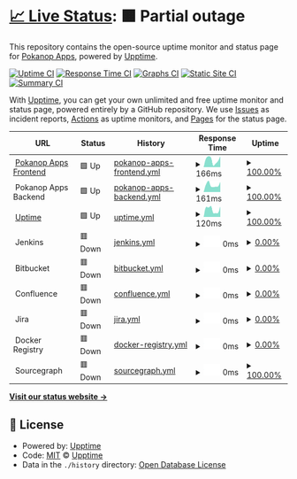 # [📈 Live Status](https://uptime.pokanop.com): <!--live status--> **🟧 Partial outage**

This repository contains the open-source uptime monitor and status page for [Pokanop Apps](https://pokanop.com), powered by [Upptime](https://github.com/upptime/upptime).

[![Uptime CI](https://github.com/pokanop/uptime/workflows/Uptime%20CI/badge.svg)](https://github.com/pokanop/uptime/actions?query=workflow%3A%22Uptime+CI%22)
[![Response Time CI](https://github.com/pokanop/uptime/workflows/Response%20Time%20CI/badge.svg)](https://github.com/pokanop/uptime/actions?query=workflow%3A%22Response+Time+CI%22)
[![Graphs CI](https://github.com/pokanop/uptime/workflows/Graphs%20CI/badge.svg)](https://github.com/pokanop/uptime/actions?query=workflow%3A%22Graphs+CI%22)
[![Static Site CI](https://github.com/pokanop/uptime/workflows/Static%20Site%20CI/badge.svg)](https://github.com/pokanop/uptime/actions?query=workflow%3A%22Static+Site+CI%22)
[![Summary CI](https://github.com/pokanop/uptime/workflows/Summary%20CI/badge.svg)](https://github.com/pokanop/uptime/actions?query=workflow%3A%22Summary+CI%22)

With [Upptime](https://upptime.js.org), you can get your own unlimited and free uptime monitor and status page, powered entirely by a GitHub repository. We use [Issues](https://github.com/upptime/upptime/issues) as incident reports, [Actions](https://github.com/pokanop/uptime/actions) as uptime monitors, and [Pages](https://upptime.github.io/upptime) for the status page.

<!--start: status pages-->
<!-- This summary is generated by Upptime (https://github.com/upptime/upptime) -->
<!-- Do not edit this manually, your changes will be overwritten -->
<!-- prettier-ignore -->
| URL | Status | History | Response Time | Uptime |
| --- | ------ | ------- | ------------- | ------ |
| <img alt="" src="https://icons.duckduckgo.com/ip3/pokanop.com.ico" height="13"> [Pokanop Apps Frontend](https://pokanop.com) | 🟩 Up | [pokanop-apps-frontend.yml](https://github.com/pokanop/uptime/commits/HEAD/history/pokanop-apps-frontend.yml) | <details><summary><img alt="Response time graph" src="./graphs/pokanop-apps-frontend/response-time-week.png" height="20"> 166ms</summary><br><a href="https://uptime.pokanop.com/history/pokanop-apps-frontend"><img alt="Response time 317" src="https://img.shields.io/endpoint?url=https%3A%2F%2Fraw.githubusercontent.com%2Fpokanop%2Fuptime%2FHEAD%2Fapi%2Fpokanop-apps-frontend%2Fresponse-time.json"></a><br><a href="https://uptime.pokanop.com/history/pokanop-apps-frontend"><img alt="24-hour response time 230" src="https://img.shields.io/endpoint?url=https%3A%2F%2Fraw.githubusercontent.com%2Fpokanop%2Fuptime%2FHEAD%2Fapi%2Fpokanop-apps-frontend%2Fresponse-time-day.json"></a><br><a href="https://uptime.pokanop.com/history/pokanop-apps-frontend"><img alt="7-day response time 166" src="https://img.shields.io/endpoint?url=https%3A%2F%2Fraw.githubusercontent.com%2Fpokanop%2Fuptime%2FHEAD%2Fapi%2Fpokanop-apps-frontend%2Fresponse-time-week.json"></a><br><a href="https://uptime.pokanop.com/history/pokanop-apps-frontend"><img alt="30-day response time 174" src="https://img.shields.io/endpoint?url=https%3A%2F%2Fraw.githubusercontent.com%2Fpokanop%2Fuptime%2FHEAD%2Fapi%2Fpokanop-apps-frontend%2Fresponse-time-month.json"></a><br><a href="https://uptime.pokanop.com/history/pokanop-apps-frontend"><img alt="1-year response time 321" src="https://img.shields.io/endpoint?url=https%3A%2F%2Fraw.githubusercontent.com%2Fpokanop%2Fuptime%2FHEAD%2Fapi%2Fpokanop-apps-frontend%2Fresponse-time-year.json"></a></details> | <details><summary><a href="https://uptime.pokanop.com/history/pokanop-apps-frontend">100.00%</a></summary><a href="https://uptime.pokanop.com/history/pokanop-apps-frontend"><img alt="All-time uptime 99.99%" src="https://img.shields.io/endpoint?url=https%3A%2F%2Fraw.githubusercontent.com%2Fpokanop%2Fuptime%2FHEAD%2Fapi%2Fpokanop-apps-frontend%2Fuptime.json"></a><br><a href="https://uptime.pokanop.com/history/pokanop-apps-frontend"><img alt="24-hour uptime 100.00%" src="https://img.shields.io/endpoint?url=https%3A%2F%2Fraw.githubusercontent.com%2Fpokanop%2Fuptime%2FHEAD%2Fapi%2Fpokanop-apps-frontend%2Fuptime-day.json"></a><br><a href="https://uptime.pokanop.com/history/pokanop-apps-frontend"><img alt="7-day uptime 100.00%" src="https://img.shields.io/endpoint?url=https%3A%2F%2Fraw.githubusercontent.com%2Fpokanop%2Fuptime%2FHEAD%2Fapi%2Fpokanop-apps-frontend%2Fuptime-week.json"></a><br><a href="https://uptime.pokanop.com/history/pokanop-apps-frontend"><img alt="30-day uptime 100.00%" src="https://img.shields.io/endpoint?url=https%3A%2F%2Fraw.githubusercontent.com%2Fpokanop%2Fuptime%2FHEAD%2Fapi%2Fpokanop-apps-frontend%2Fuptime-month.json"></a><br><a href="https://uptime.pokanop.com/history/pokanop-apps-frontend"><img alt="1-year uptime 99.99%" src="https://img.shields.io/endpoint?url=https%3A%2F%2Fraw.githubusercontent.com%2Fpokanop%2Fuptime%2FHEAD%2Fapi%2Fpokanop-apps-frontend%2Fuptime-year.json"></a></details>
| <img alt="" src="https://icons.duckduckgo.com/ip3/null.ico" height="13"> Pokanop Apps Backend | 🟩 Up | [pokanop-apps-backend.yml](https://github.com/pokanop/uptime/commits/HEAD/history/pokanop-apps-backend.yml) | <details><summary><img alt="Response time graph" src="./graphs/pokanop-apps-backend/response-time-week.png" height="20"> 161ms</summary><br><a href="https://uptime.pokanop.com/history/pokanop-apps-backend"><img alt="Response time 157" src="https://img.shields.io/endpoint?url=https%3A%2F%2Fraw.githubusercontent.com%2Fpokanop%2Fuptime%2FHEAD%2Fapi%2Fpokanop-apps-backend%2Fresponse-time.json"></a><br><a href="https://uptime.pokanop.com/history/pokanop-apps-backend"><img alt="24-hour response time 190" src="https://img.shields.io/endpoint?url=https%3A%2F%2Fraw.githubusercontent.com%2Fpokanop%2Fuptime%2FHEAD%2Fapi%2Fpokanop-apps-backend%2Fresponse-time-day.json"></a><br><a href="https://uptime.pokanop.com/history/pokanop-apps-backend"><img alt="7-day response time 161" src="https://img.shields.io/endpoint?url=https%3A%2F%2Fraw.githubusercontent.com%2Fpokanop%2Fuptime%2FHEAD%2Fapi%2Fpokanop-apps-backend%2Fresponse-time-week.json"></a><br><a href="https://uptime.pokanop.com/history/pokanop-apps-backend"><img alt="30-day response time 153" src="https://img.shields.io/endpoint?url=https%3A%2F%2Fraw.githubusercontent.com%2Fpokanop%2Fuptime%2FHEAD%2Fapi%2Fpokanop-apps-backend%2Fresponse-time-month.json"></a><br><a href="https://uptime.pokanop.com/history/pokanop-apps-backend"><img alt="1-year response time 154" src="https://img.shields.io/endpoint?url=https%3A%2F%2Fraw.githubusercontent.com%2Fpokanop%2Fuptime%2FHEAD%2Fapi%2Fpokanop-apps-backend%2Fresponse-time-year.json"></a></details> | <details><summary><a href="https://uptime.pokanop.com/history/pokanop-apps-backend">100.00%</a></summary><a href="https://uptime.pokanop.com/history/pokanop-apps-backend"><img alt="All-time uptime 59.20%" src="https://img.shields.io/endpoint?url=https%3A%2F%2Fraw.githubusercontent.com%2Fpokanop%2Fuptime%2FHEAD%2Fapi%2Fpokanop-apps-backend%2Fuptime.json"></a><br><a href="https://uptime.pokanop.com/history/pokanop-apps-backend"><img alt="24-hour uptime 100.00%" src="https://img.shields.io/endpoint?url=https%3A%2F%2Fraw.githubusercontent.com%2Fpokanop%2Fuptime%2FHEAD%2Fapi%2Fpokanop-apps-backend%2Fuptime-day.json"></a><br><a href="https://uptime.pokanop.com/history/pokanop-apps-backend"><img alt="7-day uptime 100.00%" src="https://img.shields.io/endpoint?url=https%3A%2F%2Fraw.githubusercontent.com%2Fpokanop%2Fuptime%2FHEAD%2Fapi%2Fpokanop-apps-backend%2Fuptime-week.json"></a><br><a href="https://uptime.pokanop.com/history/pokanop-apps-backend"><img alt="30-day uptime 100.00%" src="https://img.shields.io/endpoint?url=https%3A%2F%2Fraw.githubusercontent.com%2Fpokanop%2Fuptime%2FHEAD%2Fapi%2Fpokanop-apps-backend%2Fuptime-month.json"></a><br><a href="https://uptime.pokanop.com/history/pokanop-apps-backend"><img alt="1-year uptime 100.00%" src="https://img.shields.io/endpoint?url=https%3A%2F%2Fraw.githubusercontent.com%2Fpokanop%2Fuptime%2FHEAD%2Fapi%2Fpokanop-apps-backend%2Fuptime-year.json"></a></details>
| <img alt="" src="https://icons.duckduckgo.com/ip3/uptime.pokanop.com.ico" height="13"> [Uptime](https://uptime.pokanop.com) | 🟩 Up | [uptime.yml](https://github.com/pokanop/uptime/commits/HEAD/history/uptime.yml) | <details><summary><img alt="Response time graph" src="./graphs/uptime/response-time-week.png" height="20"> 120ms</summary><br><a href="https://uptime.pokanop.com/history/uptime"><img alt="Response time 150" src="https://img.shields.io/endpoint?url=https%3A%2F%2Fraw.githubusercontent.com%2Fpokanop%2Fuptime%2FHEAD%2Fapi%2Fuptime%2Fresponse-time.json"></a><br><a href="https://uptime.pokanop.com/history/uptime"><img alt="24-hour response time 165" src="https://img.shields.io/endpoint?url=https%3A%2F%2Fraw.githubusercontent.com%2Fpokanop%2Fuptime%2FHEAD%2Fapi%2Fuptime%2Fresponse-time-day.json"></a><br><a href="https://uptime.pokanop.com/history/uptime"><img alt="7-day response time 120" src="https://img.shields.io/endpoint?url=https%3A%2F%2Fraw.githubusercontent.com%2Fpokanop%2Fuptime%2FHEAD%2Fapi%2Fuptime%2Fresponse-time-week.json"></a><br><a href="https://uptime.pokanop.com/history/uptime"><img alt="30-day response time 133" src="https://img.shields.io/endpoint?url=https%3A%2F%2Fraw.githubusercontent.com%2Fpokanop%2Fuptime%2FHEAD%2Fapi%2Fuptime%2Fresponse-time-month.json"></a><br><a href="https://uptime.pokanop.com/history/uptime"><img alt="1-year response time 152" src="https://img.shields.io/endpoint?url=https%3A%2F%2Fraw.githubusercontent.com%2Fpokanop%2Fuptime%2FHEAD%2Fapi%2Fuptime%2Fresponse-time-year.json"></a></details> | <details><summary><a href="https://uptime.pokanop.com/history/uptime">100.00%</a></summary><a href="https://uptime.pokanop.com/history/uptime"><img alt="All-time uptime 99.89%" src="https://img.shields.io/endpoint?url=https%3A%2F%2Fraw.githubusercontent.com%2Fpokanop%2Fuptime%2FHEAD%2Fapi%2Fuptime%2Fuptime.json"></a><br><a href="https://uptime.pokanop.com/history/uptime"><img alt="24-hour uptime 100.00%" src="https://img.shields.io/endpoint?url=https%3A%2F%2Fraw.githubusercontent.com%2Fpokanop%2Fuptime%2FHEAD%2Fapi%2Fuptime%2Fuptime-day.json"></a><br><a href="https://uptime.pokanop.com/history/uptime"><img alt="7-day uptime 100.00%" src="https://img.shields.io/endpoint?url=https%3A%2F%2Fraw.githubusercontent.com%2Fpokanop%2Fuptime%2FHEAD%2Fapi%2Fuptime%2Fuptime-week.json"></a><br><a href="https://uptime.pokanop.com/history/uptime"><img alt="30-day uptime 100.00%" src="https://img.shields.io/endpoint?url=https%3A%2F%2Fraw.githubusercontent.com%2Fpokanop%2Fuptime%2FHEAD%2Fapi%2Fuptime%2Fuptime-month.json"></a><br><a href="https://uptime.pokanop.com/history/uptime"><img alt="1-year uptime 100.00%" src="https://img.shields.io/endpoint?url=https%3A%2F%2Fraw.githubusercontent.com%2Fpokanop%2Fuptime%2FHEAD%2Fapi%2Fuptime%2Fuptime-year.json"></a></details>
| <img alt="" src="https://icons.duckduckgo.com/ip3/null.ico" height="13"> Jenkins | 🟥 Down | [jenkins.yml](https://github.com/pokanop/uptime/commits/HEAD/history/jenkins.yml) | <details><summary><img alt="Response time graph" src="./graphs/jenkins/response-time-week.png" height="20"> 0ms</summary><br><a href="https://uptime.pokanop.com/history/jenkins"><img alt="Response time 0" src="https://img.shields.io/endpoint?url=https%3A%2F%2Fraw.githubusercontent.com%2Fpokanop%2Fuptime%2FHEAD%2Fapi%2Fjenkins%2Fresponse-time.json"></a><br><a href="https://uptime.pokanop.com/history/jenkins"><img alt="24-hour response time 0" src="https://img.shields.io/endpoint?url=https%3A%2F%2Fraw.githubusercontent.com%2Fpokanop%2Fuptime%2FHEAD%2Fapi%2Fjenkins%2Fresponse-time-day.json"></a><br><a href="https://uptime.pokanop.com/history/jenkins"><img alt="7-day response time 0" src="https://img.shields.io/endpoint?url=https%3A%2F%2Fraw.githubusercontent.com%2Fpokanop%2Fuptime%2FHEAD%2Fapi%2Fjenkins%2Fresponse-time-week.json"></a><br><a href="https://uptime.pokanop.com/history/jenkins"><img alt="30-day response time 0" src="https://img.shields.io/endpoint?url=https%3A%2F%2Fraw.githubusercontent.com%2Fpokanop%2Fuptime%2FHEAD%2Fapi%2Fjenkins%2Fresponse-time-month.json"></a><br><a href="https://uptime.pokanop.com/history/jenkins"><img alt="1-year response time 0" src="https://img.shields.io/endpoint?url=https%3A%2F%2Fraw.githubusercontent.com%2Fpokanop%2Fuptime%2FHEAD%2Fapi%2Fjenkins%2Fresponse-time-year.json"></a></details> | <details><summary><a href="https://uptime.pokanop.com/history/jenkins">0.00%</a></summary><a href="https://uptime.pokanop.com/history/jenkins"><img alt="All-time uptime 15.53%" src="https://img.shields.io/endpoint?url=https%3A%2F%2Fraw.githubusercontent.com%2Fpokanop%2Fuptime%2FHEAD%2Fapi%2Fjenkins%2Fuptime.json"></a><br><a href="https://uptime.pokanop.com/history/jenkins"><img alt="24-hour uptime 0.00%" src="https://img.shields.io/endpoint?url=https%3A%2F%2Fraw.githubusercontent.com%2Fpokanop%2Fuptime%2FHEAD%2Fapi%2Fjenkins%2Fuptime-day.json"></a><br><a href="https://uptime.pokanop.com/history/jenkins"><img alt="7-day uptime 0.00%" src="https://img.shields.io/endpoint?url=https%3A%2F%2Fraw.githubusercontent.com%2Fpokanop%2Fuptime%2FHEAD%2Fapi%2Fjenkins%2Fuptime-week.json"></a><br><a href="https://uptime.pokanop.com/history/jenkins"><img alt="30-day uptime 0.00%" src="https://img.shields.io/endpoint?url=https%3A%2F%2Fraw.githubusercontent.com%2Fpokanop%2Fuptime%2FHEAD%2Fapi%2Fjenkins%2Fuptime-month.json"></a><br><a href="https://uptime.pokanop.com/history/jenkins"><img alt="1-year uptime 0.00%" src="https://img.shields.io/endpoint?url=https%3A%2F%2Fraw.githubusercontent.com%2Fpokanop%2Fuptime%2FHEAD%2Fapi%2Fjenkins%2Fuptime-year.json"></a></details>
| <img alt="" src="https://icons.duckduckgo.com/ip3/null.ico" height="13"> Bitbucket | 🟥 Down | [bitbucket.yml](https://github.com/pokanop/uptime/commits/HEAD/history/bitbucket.yml) | <details><summary><img alt="Response time graph" src="./graphs/bitbucket/response-time-week.png" height="20"> 0ms</summary><br><a href="https://uptime.pokanop.com/history/bitbucket"><img alt="Response time 0" src="https://img.shields.io/endpoint?url=https%3A%2F%2Fraw.githubusercontent.com%2Fpokanop%2Fuptime%2FHEAD%2Fapi%2Fbitbucket%2Fresponse-time.json"></a><br><a href="https://uptime.pokanop.com/history/bitbucket"><img alt="24-hour response time 0" src="https://img.shields.io/endpoint?url=https%3A%2F%2Fraw.githubusercontent.com%2Fpokanop%2Fuptime%2FHEAD%2Fapi%2Fbitbucket%2Fresponse-time-day.json"></a><br><a href="https://uptime.pokanop.com/history/bitbucket"><img alt="7-day response time 0" src="https://img.shields.io/endpoint?url=https%3A%2F%2Fraw.githubusercontent.com%2Fpokanop%2Fuptime%2FHEAD%2Fapi%2Fbitbucket%2Fresponse-time-week.json"></a><br><a href="https://uptime.pokanop.com/history/bitbucket"><img alt="30-day response time 0" src="https://img.shields.io/endpoint?url=https%3A%2F%2Fraw.githubusercontent.com%2Fpokanop%2Fuptime%2FHEAD%2Fapi%2Fbitbucket%2Fresponse-time-month.json"></a><br><a href="https://uptime.pokanop.com/history/bitbucket"><img alt="1-year response time 0" src="https://img.shields.io/endpoint?url=https%3A%2F%2Fraw.githubusercontent.com%2Fpokanop%2Fuptime%2FHEAD%2Fapi%2Fbitbucket%2Fresponse-time-year.json"></a></details> | <details><summary><a href="https://uptime.pokanop.com/history/bitbucket">0.00%</a></summary><a href="https://uptime.pokanop.com/history/bitbucket"><img alt="All-time uptime 10.27%" src="https://img.shields.io/endpoint?url=https%3A%2F%2Fraw.githubusercontent.com%2Fpokanop%2Fuptime%2FHEAD%2Fapi%2Fbitbucket%2Fuptime.json"></a><br><a href="https://uptime.pokanop.com/history/bitbucket"><img alt="24-hour uptime 0.00%" src="https://img.shields.io/endpoint?url=https%3A%2F%2Fraw.githubusercontent.com%2Fpokanop%2Fuptime%2FHEAD%2Fapi%2Fbitbucket%2Fuptime-day.json"></a><br><a href="https://uptime.pokanop.com/history/bitbucket"><img alt="7-day uptime 0.00%" src="https://img.shields.io/endpoint?url=https%3A%2F%2Fraw.githubusercontent.com%2Fpokanop%2Fuptime%2FHEAD%2Fapi%2Fbitbucket%2Fuptime-week.json"></a><br><a href="https://uptime.pokanop.com/history/bitbucket"><img alt="30-day uptime 0.00%" src="https://img.shields.io/endpoint?url=https%3A%2F%2Fraw.githubusercontent.com%2Fpokanop%2Fuptime%2FHEAD%2Fapi%2Fbitbucket%2Fuptime-month.json"></a><br><a href="https://uptime.pokanop.com/history/bitbucket"><img alt="1-year uptime 0.00%" src="https://img.shields.io/endpoint?url=https%3A%2F%2Fraw.githubusercontent.com%2Fpokanop%2Fuptime%2FHEAD%2Fapi%2Fbitbucket%2Fuptime-year.json"></a></details>
| <img alt="" src="https://icons.duckduckgo.com/ip3/null.ico" height="13"> Confluence | 🟥 Down | [confluence.yml](https://github.com/pokanop/uptime/commits/HEAD/history/confluence.yml) | <details><summary><img alt="Response time graph" src="./graphs/confluence/response-time-week.png" height="20"> 0ms</summary><br><a href="https://uptime.pokanop.com/history/confluence"><img alt="Response time 0" src="https://img.shields.io/endpoint?url=https%3A%2F%2Fraw.githubusercontent.com%2Fpokanop%2Fuptime%2FHEAD%2Fapi%2Fconfluence%2Fresponse-time.json"></a><br><a href="https://uptime.pokanop.com/history/confluence"><img alt="24-hour response time 0" src="https://img.shields.io/endpoint?url=https%3A%2F%2Fraw.githubusercontent.com%2Fpokanop%2Fuptime%2FHEAD%2Fapi%2Fconfluence%2Fresponse-time-day.json"></a><br><a href="https://uptime.pokanop.com/history/confluence"><img alt="7-day response time 0" src="https://img.shields.io/endpoint?url=https%3A%2F%2Fraw.githubusercontent.com%2Fpokanop%2Fuptime%2FHEAD%2Fapi%2Fconfluence%2Fresponse-time-week.json"></a><br><a href="https://uptime.pokanop.com/history/confluence"><img alt="30-day response time 0" src="https://img.shields.io/endpoint?url=https%3A%2F%2Fraw.githubusercontent.com%2Fpokanop%2Fuptime%2FHEAD%2Fapi%2Fconfluence%2Fresponse-time-month.json"></a><br><a href="https://uptime.pokanop.com/history/confluence"><img alt="1-year response time 0" src="https://img.shields.io/endpoint?url=https%3A%2F%2Fraw.githubusercontent.com%2Fpokanop%2Fuptime%2FHEAD%2Fapi%2Fconfluence%2Fresponse-time-year.json"></a></details> | <details><summary><a href="https://uptime.pokanop.com/history/confluence">0.00%</a></summary><a href="https://uptime.pokanop.com/history/confluence"><img alt="All-time uptime 13.97%" src="https://img.shields.io/endpoint?url=https%3A%2F%2Fraw.githubusercontent.com%2Fpokanop%2Fuptime%2FHEAD%2Fapi%2Fconfluence%2Fuptime.json"></a><br><a href="https://uptime.pokanop.com/history/confluence"><img alt="24-hour uptime 0.00%" src="https://img.shields.io/endpoint?url=https%3A%2F%2Fraw.githubusercontent.com%2Fpokanop%2Fuptime%2FHEAD%2Fapi%2Fconfluence%2Fuptime-day.json"></a><br><a href="https://uptime.pokanop.com/history/confluence"><img alt="7-day uptime 0.00%" src="https://img.shields.io/endpoint?url=https%3A%2F%2Fraw.githubusercontent.com%2Fpokanop%2Fuptime%2FHEAD%2Fapi%2Fconfluence%2Fuptime-week.json"></a><br><a href="https://uptime.pokanop.com/history/confluence"><img alt="30-day uptime 0.00%" src="https://img.shields.io/endpoint?url=https%3A%2F%2Fraw.githubusercontent.com%2Fpokanop%2Fuptime%2FHEAD%2Fapi%2Fconfluence%2Fuptime-month.json"></a><br><a href="https://uptime.pokanop.com/history/confluence"><img alt="1-year uptime 0.00%" src="https://img.shields.io/endpoint?url=https%3A%2F%2Fraw.githubusercontent.com%2Fpokanop%2Fuptime%2FHEAD%2Fapi%2Fconfluence%2Fuptime-year.json"></a></details>
| <img alt="" src="https://icons.duckduckgo.com/ip3/null.ico" height="13"> Jira | 🟥 Down | [jira.yml](https://github.com/pokanop/uptime/commits/HEAD/history/jira.yml) | <details><summary><img alt="Response time graph" src="./graphs/jira/response-time-week.png" height="20"> 0ms</summary><br><a href="https://uptime.pokanop.com/history/jira"><img alt="Response time 0" src="https://img.shields.io/endpoint?url=https%3A%2F%2Fraw.githubusercontent.com%2Fpokanop%2Fuptime%2FHEAD%2Fapi%2Fjira%2Fresponse-time.json"></a><br><a href="https://uptime.pokanop.com/history/jira"><img alt="24-hour response time 0" src="https://img.shields.io/endpoint?url=https%3A%2F%2Fraw.githubusercontent.com%2Fpokanop%2Fuptime%2FHEAD%2Fapi%2Fjira%2Fresponse-time-day.json"></a><br><a href="https://uptime.pokanop.com/history/jira"><img alt="7-day response time 0" src="https://img.shields.io/endpoint?url=https%3A%2F%2Fraw.githubusercontent.com%2Fpokanop%2Fuptime%2FHEAD%2Fapi%2Fjira%2Fresponse-time-week.json"></a><br><a href="https://uptime.pokanop.com/history/jira"><img alt="30-day response time 0" src="https://img.shields.io/endpoint?url=https%3A%2F%2Fraw.githubusercontent.com%2Fpokanop%2Fuptime%2FHEAD%2Fapi%2Fjira%2Fresponse-time-month.json"></a><br><a href="https://uptime.pokanop.com/history/jira"><img alt="1-year response time 0" src="https://img.shields.io/endpoint?url=https%3A%2F%2Fraw.githubusercontent.com%2Fpokanop%2Fuptime%2FHEAD%2Fapi%2Fjira%2Fresponse-time-year.json"></a></details> | <details><summary><a href="https://uptime.pokanop.com/history/jira">0.00%</a></summary><a href="https://uptime.pokanop.com/history/jira"><img alt="All-time uptime 10.16%" src="https://img.shields.io/endpoint?url=https%3A%2F%2Fraw.githubusercontent.com%2Fpokanop%2Fuptime%2FHEAD%2Fapi%2Fjira%2Fuptime.json"></a><br><a href="https://uptime.pokanop.com/history/jira"><img alt="24-hour uptime 0.00%" src="https://img.shields.io/endpoint?url=https%3A%2F%2Fraw.githubusercontent.com%2Fpokanop%2Fuptime%2FHEAD%2Fapi%2Fjira%2Fuptime-day.json"></a><br><a href="https://uptime.pokanop.com/history/jira"><img alt="7-day uptime 0.00%" src="https://img.shields.io/endpoint?url=https%3A%2F%2Fraw.githubusercontent.com%2Fpokanop%2Fuptime%2FHEAD%2Fapi%2Fjira%2Fuptime-week.json"></a><br><a href="https://uptime.pokanop.com/history/jira"><img alt="30-day uptime 0.00%" src="https://img.shields.io/endpoint?url=https%3A%2F%2Fraw.githubusercontent.com%2Fpokanop%2Fuptime%2FHEAD%2Fapi%2Fjira%2Fuptime-month.json"></a><br><a href="https://uptime.pokanop.com/history/jira"><img alt="1-year uptime 0.00%" src="https://img.shields.io/endpoint?url=https%3A%2F%2Fraw.githubusercontent.com%2Fpokanop%2Fuptime%2FHEAD%2Fapi%2Fjira%2Fuptime-year.json"></a></details>
| <img alt="" src="https://icons.duckduckgo.com/ip3/null.ico" height="13"> Docker Registry | 🟥 Down | [docker-registry.yml](https://github.com/pokanop/uptime/commits/HEAD/history/docker-registry.yml) | <details><summary><img alt="Response time graph" src="./graphs/docker-registry/response-time-week.png" height="20"> 0ms</summary><br><a href="https://uptime.pokanop.com/history/docker-registry"><img alt="Response time 0" src="https://img.shields.io/endpoint?url=https%3A%2F%2Fraw.githubusercontent.com%2Fpokanop%2Fuptime%2FHEAD%2Fapi%2Fdocker-registry%2Fresponse-time.json"></a><br><a href="https://uptime.pokanop.com/history/docker-registry"><img alt="24-hour response time 0" src="https://img.shields.io/endpoint?url=https%3A%2F%2Fraw.githubusercontent.com%2Fpokanop%2Fuptime%2FHEAD%2Fapi%2Fdocker-registry%2Fresponse-time-day.json"></a><br><a href="https://uptime.pokanop.com/history/docker-registry"><img alt="7-day response time 0" src="https://img.shields.io/endpoint?url=https%3A%2F%2Fraw.githubusercontent.com%2Fpokanop%2Fuptime%2FHEAD%2Fapi%2Fdocker-registry%2Fresponse-time-week.json"></a><br><a href="https://uptime.pokanop.com/history/docker-registry"><img alt="30-day response time 0" src="https://img.shields.io/endpoint?url=https%3A%2F%2Fraw.githubusercontent.com%2Fpokanop%2Fuptime%2FHEAD%2Fapi%2Fdocker-registry%2Fresponse-time-month.json"></a><br><a href="https://uptime.pokanop.com/history/docker-registry"><img alt="1-year response time 0" src="https://img.shields.io/endpoint?url=https%3A%2F%2Fraw.githubusercontent.com%2Fpokanop%2Fuptime%2FHEAD%2Fapi%2Fdocker-registry%2Fresponse-time-year.json"></a></details> | <details><summary><a href="https://uptime.pokanop.com/history/docker-registry">0.00%</a></summary><a href="https://uptime.pokanop.com/history/docker-registry"><img alt="All-time uptime 15.52%" src="https://img.shields.io/endpoint?url=https%3A%2F%2Fraw.githubusercontent.com%2Fpokanop%2Fuptime%2FHEAD%2Fapi%2Fdocker-registry%2Fuptime.json"></a><br><a href="https://uptime.pokanop.com/history/docker-registry"><img alt="24-hour uptime 0.00%" src="https://img.shields.io/endpoint?url=https%3A%2F%2Fraw.githubusercontent.com%2Fpokanop%2Fuptime%2FHEAD%2Fapi%2Fdocker-registry%2Fuptime-day.json"></a><br><a href="https://uptime.pokanop.com/history/docker-registry"><img alt="7-day uptime 0.00%" src="https://img.shields.io/endpoint?url=https%3A%2F%2Fraw.githubusercontent.com%2Fpokanop%2Fuptime%2FHEAD%2Fapi%2Fdocker-registry%2Fuptime-week.json"></a><br><a href="https://uptime.pokanop.com/history/docker-registry"><img alt="30-day uptime 0.00%" src="https://img.shields.io/endpoint?url=https%3A%2F%2Fraw.githubusercontent.com%2Fpokanop%2Fuptime%2FHEAD%2Fapi%2Fdocker-registry%2Fuptime-month.json"></a><br><a href="https://uptime.pokanop.com/history/docker-registry"><img alt="1-year uptime 0.00%" src="https://img.shields.io/endpoint?url=https%3A%2F%2Fraw.githubusercontent.com%2Fpokanop%2Fuptime%2FHEAD%2Fapi%2Fdocker-registry%2Fuptime-year.json"></a></details>
| <img alt="" src="https://icons.duckduckgo.com/ip3/null.ico" height="13"> Sourcegraph | 🟥 Down | [sourcegraph.yml](https://github.com/pokanop/uptime/commits/HEAD/history/sourcegraph.yml) | <details><summary><img alt="Response time graph" src="./graphs/sourcegraph/response-time-week.png" height="20"> 0ms</summary><br><a href="https://uptime.pokanop.com/history/sourcegraph"><img alt="Response time 0" src="https://img.shields.io/endpoint?url=https%3A%2F%2Fraw.githubusercontent.com%2Fpokanop%2Fuptime%2FHEAD%2Fapi%2Fsourcegraph%2Fresponse-time.json"></a><br><a href="https://uptime.pokanop.com/history/sourcegraph"><img alt="24-hour response time 0" src="https://img.shields.io/endpoint?url=https%3A%2F%2Fraw.githubusercontent.com%2Fpokanop%2Fuptime%2FHEAD%2Fapi%2Fsourcegraph%2Fresponse-time-day.json"></a><br><a href="https://uptime.pokanop.com/history/sourcegraph"><img alt="7-day response time 0" src="https://img.shields.io/endpoint?url=https%3A%2F%2Fraw.githubusercontent.com%2Fpokanop%2Fuptime%2FHEAD%2Fapi%2Fsourcegraph%2Fresponse-time-week.json"></a><br><a href="https://uptime.pokanop.com/history/sourcegraph"><img alt="30-day response time 0" src="https://img.shields.io/endpoint?url=https%3A%2F%2Fraw.githubusercontent.com%2Fpokanop%2Fuptime%2FHEAD%2Fapi%2Fsourcegraph%2Fresponse-time-month.json"></a><br><a href="https://uptime.pokanop.com/history/sourcegraph"><img alt="1-year response time 0" src="https://img.shields.io/endpoint?url=https%3A%2F%2Fraw.githubusercontent.com%2Fpokanop%2Fuptime%2FHEAD%2Fapi%2Fsourcegraph%2Fresponse-time-year.json"></a></details> | <details><summary><a href="https://uptime.pokanop.com/history/sourcegraph">100.00%</a></summary><a href="https://uptime.pokanop.com/history/sourcegraph"><img alt="All-time uptime 100.00%" src="https://img.shields.io/endpoint?url=https%3A%2F%2Fraw.githubusercontent.com%2Fpokanop%2Fuptime%2FHEAD%2Fapi%2Fsourcegraph%2Fuptime.json"></a><br><a href="https://uptime.pokanop.com/history/sourcegraph"><img alt="24-hour uptime 100.00%" src="https://img.shields.io/endpoint?url=https%3A%2F%2Fraw.githubusercontent.com%2Fpokanop%2Fuptime%2FHEAD%2Fapi%2Fsourcegraph%2Fuptime-day.json"></a><br><a href="https://uptime.pokanop.com/history/sourcegraph"><img alt="7-day uptime 100.00%" src="https://img.shields.io/endpoint?url=https%3A%2F%2Fraw.githubusercontent.com%2Fpokanop%2Fuptime%2FHEAD%2Fapi%2Fsourcegraph%2Fuptime-week.json"></a><br><a href="https://uptime.pokanop.com/history/sourcegraph"><img alt="30-day uptime 100.00%" src="https://img.shields.io/endpoint?url=https%3A%2F%2Fraw.githubusercontent.com%2Fpokanop%2Fuptime%2FHEAD%2Fapi%2Fsourcegraph%2Fuptime-month.json"></a><br><a href="https://uptime.pokanop.com/history/sourcegraph"><img alt="1-year uptime 100.00%" src="https://img.shields.io/endpoint?url=https%3A%2F%2Fraw.githubusercontent.com%2Fpokanop%2Fuptime%2FHEAD%2Fapi%2Fsourcegraph%2Fuptime-year.json"></a></details>

<!--end: status pages-->

[**Visit our status website →**](https://uptime.pokanop.com)

## 📄 License

- Powered by: [Upptime](https://github.com/upptime/upptime)
- Code: [MIT](./LICENSE) © [Upptime](https://upptime.js.org)
- Data in the `./history` directory: [Open Database License](https://opendatacommons.org/licenses/odbl/1-0/)

